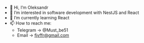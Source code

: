 - 👋 Hi, I’m Oleksandr
- 👀 I’m interested in software development with NestJS and React
- 🌱 I’m currently learning React
- 📫 How to reach me:
  * Telegram -> @Must_be51
  * Email -> fjvffr@gmail.com

<!---
Oleksandr511/Oleksandr511 is a ✨ special ✨ repository because its `README.md` (this file) appears on your GitHub profile.
You can click the Preview link to take a look at your changes.
--->
